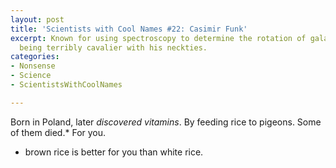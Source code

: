 ```yaml
---
layout: post
title: 'Scientists with Cool Names #22: Casimir Funk'
excerpt: Known for using spectroscopy to determine the rotation of galaxies, and for
  being terribly cavalier with his neckties.
categories:
- Nonsense
- Science
- ScientistsWithCoolNames

---
```

Born in Poland, later *discovered vitamins*. By feeding rice to pigeons. Some of them died.* For you.

* brown rice is better for you than white rice.